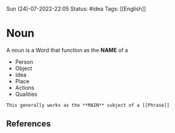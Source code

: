 Sun (24)-07-2022-22:05
Status: #idea
Tags: [[English]]

# Noun

A noun is a Word that function as the **NAME** of a 
- Person
- Object
- Idea
- Place
- Actions
- Qualities

```ad-note
This generally works as the **MAIN** subject of a [[Phrase]]
```


## References
